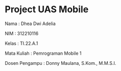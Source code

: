 # Project UAS Mobile

Nama : Dhea Dwi Adelia

NIM : 312210116

Kelas : TI.22.A.1

Mata Kuliah : Pemrograman Mobile 1

Dosen Pengampu : Donny Maulana, S.Kom., M.M.S.I.

